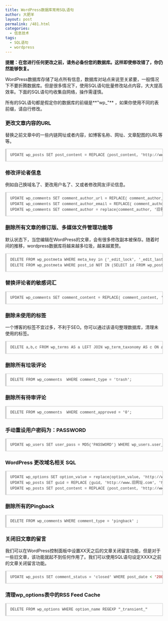 ```yaml
---
title: WordPress数据库常用SQL语句
author: 大肥羊
layout: post
permalink: /481.html
categories:
  - 信息技术
tags:
  - SQL语句
  - wordpress
---
```

**提醒：在您进行任何更改之前，请务必备份您的数据库。这样即使修改错了，你仍然能够恢复。**

WordPress数据库存储了站点所有信息，数据库对站点来说至关紧要，一般情况下不要折腾数据库。但是很多情况下，使用SQL语句批量修改站点内容，大大提高效率。下面的SQL语句均收集自网络，操作需谨慎。

所有的SQL语句都是假定你的数据库的前缀是**"wp_"** ，如果你使用不同的表前缀，请自行修改。  


### 更改文章内容的URL

替换之前文章中的一些内链网址或者内容，如博客名称、网址、文章配图的URL等等。

<pre style="margin:15px 0;font:100 12px/18px monaco, andale mono, courier new;padding:10px 12px;border:#ccc 1px solid;border-left-width:4px;background-color:#fefefe;box-shadow:0 0 4px #eee;word-break:break-all;word-wrap:break-word;color:#444">UPDATE wp_posts SET post_content = REPLACE (post_content, 'http://www.旧网址.com', 'http://www.新网址.com');   </pre>

### 修改评论者信息

例如自己换域名了、更改用户名了、又或者修改网友评论信息。

<pre style="margin:15px 0;font:100 12px/18px monaco, andale mono, courier new;padding:10px 12px;border:#ccc 1px solid;border-left-width:4px;background-color:#fefefe;box-shadow:0 0 4px #eee;word-break:break-all;word-wrap:break-word;color:#444">UPDATE wp_comments SET comment_author_url = REPLACE( comment_author_url, '旧网址.com', '新网址.com' );  <br />UPDATE wp_comments SET comment_author_email = REPLACE( comment_author_email, '旧email', '新email' );  <br />UPDATE wp_comments SET comment_author = replace(comment_author, '旧名称','新名称');  </pre>

### 删除所有文章的修订版、多媒体文件管理功能等

默认状态下，当您编辑在WordPress的文章，会有很多修改副本被保存。随着时间的推移，wordpress数据库将越来越多垃圾，越来越累赘。

<pre style="margin:15px 0;font:100 12px/18px monaco, andale mono, courier new;padding:10px 12px;border:#ccc 1px solid;border-left-width:4px;background-color:#fefefe;box-shadow:0 0 4px #eee;word-break:break-all;word-wrap:break-word;color:#444">DELETE FROM wp_postmeta WHERE meta_key in ('_edit_lock', '_edit_last', '_wp_old_slug', '_revision-control', '{{unknown}}', '_wp_attached_file', '_wp_attachment_metadata');<br />DELETE FROM wp_postmeta WHERE post_id NOT IN (SELECT id FROM wp_posts);</pre>

### 替换评论者的敏感词汇

<pre style="margin:15px 0;font:100 12px/18px monaco, andale mono, courier new;padding:10px 12px;border:#ccc 1px solid;border-left-width:4px;background-color:#fefefe;box-shadow:0 0 4px #eee;word-break:break-all;word-wrap:break-word;color:#444">UPDATE wp_comments SET comment_content = REPLACE( comment_content, 'fuck', '**' );  </pre>

### 删除未使用的标签

一个博客的标签不宜过多，不利于SEO。你可以通过该语句整理数据库，清理未使用的标签。

<pre style="margin:15px 0;font:100 12px/18px monaco, andale mono, courier new;padding:10px 12px;border:#ccc 1px solid;border-left-width:4px;background-color:#fefefe;box-shadow:0 0 4px #eee;word-break:break-all;word-wrap:break-word;color:#444">DELETE a,b,c FROM wp_terms AS a LEFT JOIN wp_term_taxonomy AS c ON a.term_id = c.term_id LEFT JOIN wp_term_relationships AS b ON b.term_taxonomy_id = c.term_taxonomy_id WHERE c.taxonomy = 'post_tag' AND c.count = 0;</pre>

### 删除所有垃圾评论

<pre style="margin:15px 0;font:100 12px/18px monaco, andale mono, courier new;padding:10px 12px;border:#ccc 1px solid;border-left-width:4px;background-color:#fefefe;box-shadow:0 0 4px #eee;word-break:break-all;word-wrap:break-word;color:#444">DELETE FROM wp_comments  WHERE comment_type = 'trash';</pre>

### 删除所有待审评论

<pre style="margin:15px 0;font:100 12px/18px monaco, andale mono, courier new;padding:10px 12px;border:#ccc 1px solid;border-left-width:4px;background-color:#fefefe;box-shadow:0 0 4px #eee;word-break:break-all;word-wrap:break-word;color:#444">DELETE FROM wp_comments  WHERE comment_approved = '0';</pre>

### 手动重设用户密码为：PASSWORD

<pre style="margin:15px 0;font:100 12px/18px monaco, andale mono, courier new;padding:10px 12px;border:#ccc 1px solid;border-left-width:4px;background-color:#fefefe;box-shadow:0 0 4px #eee;word-break:break-all;word-wrap:break-word;color:#444">UPDATE wp_users SET user_pass = MD5('PASSWORD') WHERE wp_users.user_login ='用户名' LIMIT 1; </pre>

### WordPress 更改域名相关 SQL

<pre style="margin:15px 0;font:100 12px/18px monaco, andale mono, courier new;padding:10px 12px;border:#ccc 1px solid;border-left-width:4px;background-color:#fefefe;box-shadow:0 0 4px #eee;word-break:break-all;word-wrap:break-word;color:#444">UPDATE wp_options SET option_value = replace(option_value, 'http://www.旧网址.com', 'http://www.新网址.com') WHERE option_name = 'home' OR  option_name = 'siteurl' ;  <br />UPDATE wp_posts SET guid = REPLACE (guid, 'http://www.旧网址.com', 'http://www.新网址.com') ;  <br />UPDATE wp_posts SET post_content = REPLACE (post_content, 'http://www.旧网址.com', 'http://www.新网址.com') ;  </pre>

### 删除所有的Pingback

<pre style="margin:15px 0;font:100 12px/18px monaco, andale mono, courier new;padding:10px 12px;border:#ccc 1px solid;border-left-width:4px;background-color:#fefefe;box-shadow:0 0 4px #eee;word-break:break-all;word-wrap:break-word;color:#444">DELETE FROM wp_comments WHERE comment_type = 'pingback' ;  </pre>

### 关闭旧文章的留言

我们可以在WordPress控制面板中设置XX天之后的文章关闭留言功能，但是对于一些旧文章，该功能就起不到任何作用了。我们可以使用SQL语句设定XXXX之前的文章关闭留言功能。

<pre style="margin:15px 0;font:100 12px/18px monaco, andale mono, courier new;padding:10px 12px;border:#ccc 1px solid;border-left-width:4px;background-color:#fefefe;box-shadow:0 0 4px #eee;word-break:break-all;word-wrap:break-word;color:#444">UPDATE wp_posts SET comment_status = 'closed' WHERE post_date <span style="color:#170">&lt; </span><span style="color:#a11">'2009-01-01'</span> <span style="color:#@cm-word">AND</span> <span style="color:#@cm-word">post_status</span> = <span style="color:#a11">'publish'</span> <span style="color:#@cm-word">;</span></pre>

### 清理wp_options表中的RSS Feed Cache

<pre style="margin:15px 0;font:100 12px/18px monaco, andale mono, courier new;padding:10px 12px;border:#ccc 1px solid;border-left-width:4px;background-color:#fefefe;box-shadow:0 0 4px #eee;word-break:break-all;word-wrap:break-word;color:#444">DELETE FROM wp_options WHERE option_name REGEXP "_transient_"</pre>